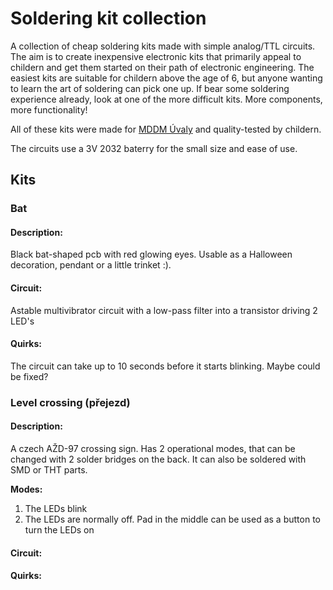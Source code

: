 # Soldering kit collection
A collection of cheap soldering kits made with simple analog/TTL circuits. 
The aim is to create inexpensive electronic kits that primarily appeal to childern and get them started on their path of electronic engineering. 
The easiest kits are suitable for childern above the age of 6, but anyone wanting to learn the art of soldering can pick one up.
If bear some soldering experience already, look at one of the more difficult kits. More components, more functionality!

All of these kits were made for [MDDM Úvaly](https://www.mddmuvaly.cz/) and quality-tested by childern.

The circuits use a 3V 2032 baterry for the small size and ease of use.

## Kits

### Bat
#### Description:

Black bat-shaped pcb with red glowing eyes. Usable as a Halloween decoration, pendant or a little trinket :).

#### Circuit:

Astable multivibrator circuit with a low-pass filter into a transistor driving 2 LED's

#### Quirks:

The circuit can take up to 10 seconds before it starts blinking. Maybe could be fixed?

### Level crossing (přejezd)

#### Description:

A czech AŽD-97 crossing sign. Has 2 operational modes, that can be changed with 2 solder bridges on the back. It can also be soldered with SMD or THT parts. 

**Modes:**

1. The LEDs blink
2. The LEDs are normally off. Pad in the middle can be used as a button to turn the LEDs on

#### Circuit:


#### Quirks:
